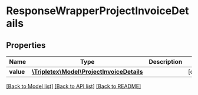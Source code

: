 # ResponseWrapperProjectInvoiceDetails

## Properties
Name | Type | Description | Notes
------------ | ------------- | ------------- | -------------
**value** | [**\Tripletex\Model\ProjectInvoiceDetails**](ProjectInvoiceDetails.md) |  | [optional] 

[[Back to Model list]](../README.md#documentation-for-models) [[Back to API list]](../README.md#documentation-for-api-endpoints) [[Back to README]](../README.md)

